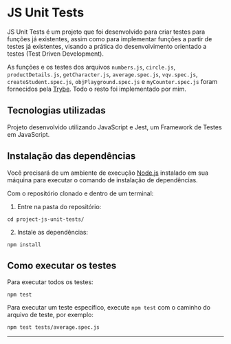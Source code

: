# JS Unit Tests

JS Unit Tests é um projeto que foi desenvolvido para criar testes para funções já existentes, assim como para implementar funções a partir de testes já existentes, visando a prática do desenvolvimento orientado a testes (Test Driven Development).

As funções e os testes dos arquivos `numbers.js`, `circle.js`, `productDetails.js`, `getCharacter.js`, `average.spec.js`, `vqv.spec.js`, `createStudent.spec.js`, `objPlayground.spec.js` e `myCounter.spec.js` foram fornecidos pela [Trybe](https://betrybe.com). Todo o resto foi implementado por mim.

## Tecnologias utilizadas

Projeto desenvolvido utilizando JavaScript e Jest, um Framework de Testes em JavaScript.

## Instalação das dependências

Você precisará de um ambiente de execução [Node.js](https://nodejs.org) instalado em sua máquina para executar o comando de instalação de dependências.

Com o repositório clonado e dentro de um terminal:

1. Entre na pasta do repositório:

```
cd project-js-unit-tests/
```

2. Instale as dependências:

```
npm install
```

## Como executar os testes

Para executar todos os testes:

```
npm test
```

Para executar um teste específico, execute `npm test` com o caminho do arquivo de teste, por exemplo:

```
npm test tests/average.spec.js
```

---
